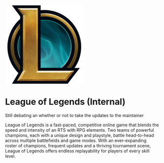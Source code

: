 ![leagueoflegends Logo](https://raw.githubusercontent.com/Zoullx/chocolatey-packages/master/leagueoflegends/leagueoflegends.png "League of Legends Logo")

# League of Legends (Internal)

Still debating an whether or not to take the updates to the maintainer

League of Legends is a fast-paced, competitive online game that blends the speed and intensity of an RTS with RPG elements. Two teams of powerful champions, each with a unique design and playstyle, battle head-to-head across multiple battlefields and game modes. With an ever-expanding roster of champions, frequent updates and a thriving tournament scene, League of Legends offers endless replayability for players of every skill level.
